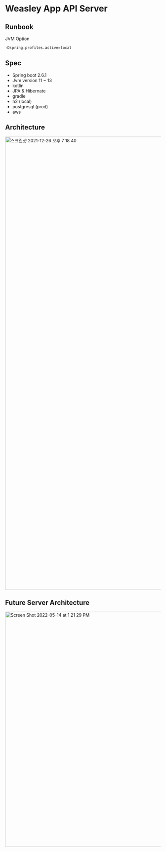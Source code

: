 # Weasley App API Server

## Runbook

JVM Option 

```cmd
-Dspring.profiles.active=local
```

## Spec

- Spring boot 2.6.1
- Jvm version 11 ~ 13 
- kotlin
- JPA & Hibernate 
- gradle
- h2 (local)
- postgresql (prod)
- aws

## Architecture 

<img width="1467" alt="스크린샷 2021-12-26 오후 7 18 40" src="https://user-images.githubusercontent.com/53357210/147405254-af2af1a4-a9f9-4fc2-93d9-83b7dc24dc5c.png">


## Future Server Architecture 

<img width="761" alt="Screen Shot 2022-05-14 at 1 21 29 PM" src="https://user-images.githubusercontent.com/53357210/168410521-e5d34d54-e3c8-4f42-b28d-767d494810bf.png">
